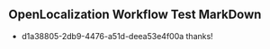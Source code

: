 ## OpenLocalization Workflow Test MarkDown
* d1a38805-2db9-4476-a51d-deea53e4f00a thanks!

<!--HONumber=Jul16_HO2-->


